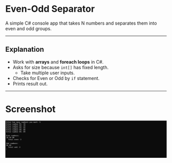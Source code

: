 ﻿# Even-Odd Separator

A simple C# console app that takes N numbers and separates them into even and odd groups.

---

## Explanation
- Work with **arrays** and **foreach loops** in C#.
- Asks for size because `int[]` has fixed length.
  - Take multiple user inputs.
- Checks for Even or Odd by `if` statement.
- Prints result out.

---
# Screenshot
![EOS](../_assets/EvenOddSeparator.png)